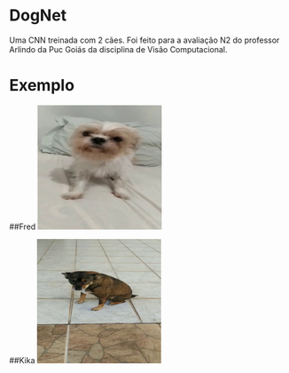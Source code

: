 # DogNet

Uma CNN treinada com 2 cães.
Foi feito para a avaliação N2 do professor Arlindo da Puc Goiás da disciplina de Visão Computacional.

# Exemplo

##Fred
<img src="/Fred/vd1_1.png">

##Kika
<img src="/Kika/vd1_1.png">